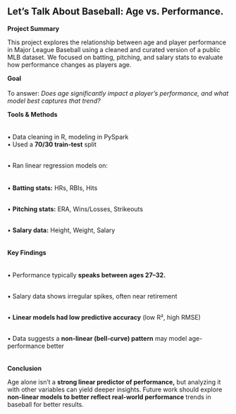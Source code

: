## Let’s Talk About Baseball: Age vs. Performance.

**Project Summary**

This project explores the relationship between age and player performance in Major League Baseball using a cleaned and curated version of a public MLB dataset. We focused on batting, pitching, and salary stats to evaluate how performance changes as players age.

**Goal**
<br><br>
To answer:
*Does age significantly impact a player’s performance, and what model best captures that trend?*

**Tools & Methods**
<br><br>
<br>	•	Data cleaning in R, modeling in PySpark
<br>	•	Used a **70/30 train-test** split

<br>	•	Ran linear regression models on:
<br><br>
<br>	•	**Batting stats:** HRs, RBIs, Hits<br>

<br>	•	**Pitching stats:** ERA, Wins/Losses, Strikeouts<br>

<br>	•	**Salary data:** Height, Weight, Salary<br>
<br><br>
**Key Findings**
<br><br>
<br>	•	Performance typically **speaks between ages 27–32.** <br>

<br>	•	Salary data shows irregular spikes, often near retirement <br>

<br>	•	**Linear models had low predictive accuracy** (low R², high RMSE)<br>

<br>	•	Data suggests a **non-linear (bell-curve) pattern** may model age-performance better<br>
<br><br>
**Conclusion**

Age alone isn’t a **strong linear predictor of performance,** but analyzing it with other variables can yield deeper insights. Future work should explore **non-linear models to better reflect real-world performance** trends in baseball for better results.